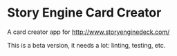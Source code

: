 # Story Engine Card Creator
A card creator app for http://www.storyenginedeck.com/

This is a beta version, it needs a lot: linting, testing, etc.
